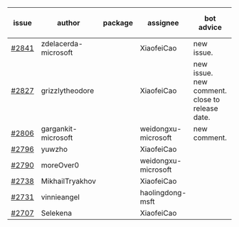 | issue | author | package | assignee | bot advice | created date of issue | target release date | date from target |
| ------ | ------ | ------ | ------ | ------ | ------ | ------ | :-----: |
| [#2841](https://github.com/Azure/sdk-release-request/issues/2841) | zdelacerda-microsoft |  | XiaofeiCao | new issue. | 05-25 | 06-08 |  |
| [#2827](https://github.com/Azure/sdk-release-request/issues/2827) | grizzlytheodore |  | XiaofeiCao | new issue. new comment. close to release date.  | 05-19 | 05-24 | -2 |
| [#2806](https://github.com/Azure/sdk-release-request/issues/2806) | gargankit-microsoft |  | weidongxu-microsoft | new comment. | 05-16 | 06-15 |  |
| [#2796](https://github.com/Azure/sdk-release-request/issues/2796) | yuwzho |  | XiaofeiCao |  | 05-16 | 05-23 |  |
| [#2790](https://github.com/Azure/sdk-release-request/issues/2790) | moreOver0 |  | weidongxu-microsoft |  | 05-12 | 05-19 |  |
| [#2738](https://github.com/Azure/sdk-release-request/issues/2738) | MikhailTryakhov |  | XiaofeiCao |  | 04-25 | 05-02 |  |
| [#2731](https://github.com/Azure/sdk-release-request/issues/2731) | vinnieangel |  | haolingdong-msft |  | 04-21 | 05-05 |  |
| [#2707](https://github.com/Azure/sdk-release-request/issues/2707) | Selekena |  | XiaofeiCao |  | 04-15 | 05-02 |  |
